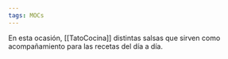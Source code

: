 ```yaml
---
tags: MOCs
---
```

En esta ocasión, [[TatoCocina]] distintas salsas que sirven como acompañamiento para las recetas del día a día.